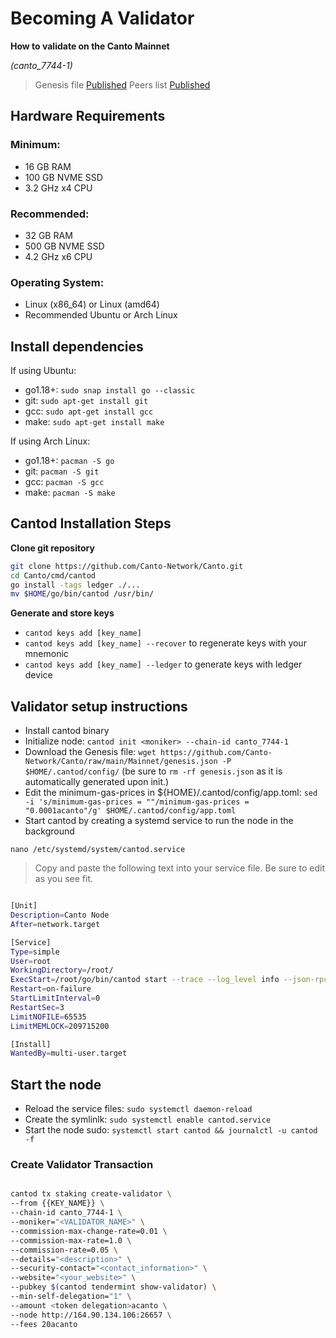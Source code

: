 # Becoming A Validator

**How to validate on the Canto Mainnet**

*(canto_7744-1)*

> Genesis file [Published](https://github.com/Canto-Network/Canto/raw/main/Mainnet/genesis.json)
> Peers list [Published](https://github.com/Canto-Network/Canto/blob/main/Mainnet/peers.txt)

## Hardware Requirements

### Minimum:
* 16 GB RAM
* 100 GB NVME SSD
* 3.2 GHz x4 CPU

### Recommended:
* 32 GB RAM
* 500 GB NVME SSD
* 4.2 GHz x6 CPU

### Operating System:
* Linux (x86_64) or Linux (amd64)
* Recommended Ubuntu or Arch Linux

## Install dependencies 

If using Ubuntu:

* go1.18+: `sudo snap install go --classic`
* git: `sudo apt-get install git`
* gcc: `sudo apt-get install gcc`
* make: `sudo apt-get install make`

If using Arch Linux:

* go1.18+: `pacman -S go`
* git: `pacman -S git`
* gcc: `pacman -S gcc`
* make: `pacman -S make`

## Cantod Installation Steps

**Clone git repository**

```bash
git clone https://github.com/Canto-Network/Canto.git
cd Canto/cmd/cantod
go install -tags ledger ./...
mv $HOME/go/bin/cantod /usr/bin/

```

**Generate and store keys**

*  `cantod keys add [key_name]`
*  `cantod keys add [key_name] --recover` to regenerate keys with your mnemonic
*  `cantod keys add [key_name] --ledger` to generate keys with ledger device

## Validator setup instructions

* Install cantod binary
* Initialize node: `cantod init <moniker> --chain-id canto_7744-1`
* Download the Genesis file: `wget https://github.com/Canto-Network/Canto/raw/main/Mainnet/genesis.json -P $HOME/.cantod/config/` (be sure to `rm -rf genesis.json` as it is automatically generated upon init.) 
* Edit the minimum-gas-prices in ${HOME}/.cantod/config/app.toml: `sed -i 's/minimum-gas-prices = ""/minimum-gas-prices = "0.0001acanto"/g' $HOME/.cantod/config/app.toml`
* Start cantod by creating a systemd service to run the node in the background

`nano /etc/systemd/system/cantod.service`

> Copy and paste the following text into your service file. Be sure to edit as you see fit.

```bash

[Unit]
Description=Canto Node
After=network.target

[Service]
Type=simple
User=root
WorkingDirectory=/root/
ExecStart=/root/go/bin/cantod start --trace --log_level info --json-rpc.api eth,txpool,personal,net,debug,web3 --api.enable
Restart=on-failure
StartLimitInterval=0
RestartSec=3
LimitNOFILE=65535
LimitMEMLOCK=209715200

[Install]
WantedBy=multi-user.target

```

## Start the node

* Reload the service files: `sudo systemctl daemon-reload`
* Create the symlinlk: `sudo systemctl enable cantod.service`
* Start the node sudo: `systemctl start cantod && journalctl -u cantod -f`

### Create Validator Transaction

```bash

cantod tx staking create-validator \
--from {{KEY_NAME}} \
--chain-id canto_7744-1 \
--moniker="<VALIDATOR_NAME>" \
--commission-max-change-rate=0.01 \
--commission-max-rate=1.0 \
--commission-rate=0.05 \
--details="<description>" \
--security-contact="<contact_information>" \
--website="<your_website>" \
--pubkey $(cantod tendermint show-validator) \
--min-self-delegation="1" \
--amount <token delegation>acanto \
--node http://164.90.134.106:26657 \
--fees 20acanto

```